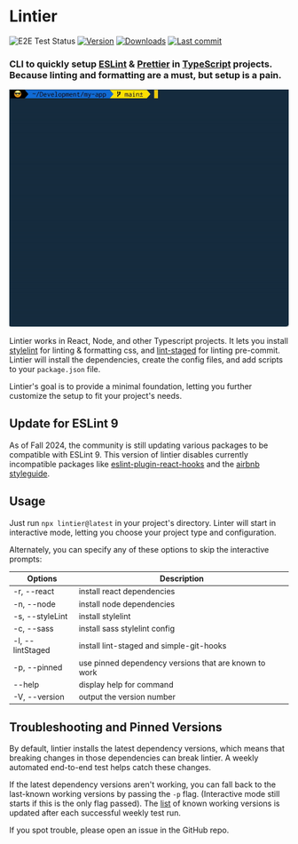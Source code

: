 # Lintier

![E2E Test Status](https://github.com/josh-stillman/lintier/actions/workflows/e2e.yml/badge.svg) [![Version](https://img.shields.io/npm/v/lintier.svg?style=flat-square)](https://www.npmjs.com/package/lintier?activeTab=versions) [![Downloads](https://img.shields.io/npm/dt/lintier.svg?style=flat-square)](https://www.npmjs.com/package/lintier) [![Last commit](https://img.shields.io/github/last-commit/josh-stillman/lintier.svg?style=flat-square)](https://github.com/josh-stillman/lintier/graphs/commit-activity)

### CLI to quickly setup [ESLint](https://eslint.org/) & [Prettier](https://prettier.io/) in [TypeScript](https://www.typescriptlang.org/) projects.  Because linting and formatting are a must, but setup is a pain.

![](https://github.com/josh-stillman/lintier/blob/main/lintier.gif?raw=true)

Lintier works in React, Node, and other Typescript projects. It lets you install [stylelint](https://stylelint.io/) for linting & formatting css, and [lint-staged](https://github.com/okonet/lint-staged#readme) for linting pre-commit. Lintier will install the dependencies, create the config files, and add scripts to your `package.json` file.

Lintier's goal is to provide a minimal foundation, letting you further customize the setup to fit your project's needs.

## Update for ESLint 9

As of Fall 2024, the community is still updating various packages to be compatible with ESLint 9. This version of lintier disables currently incompatible packages like [eslint-plugin-react-hooks](https://github.com/facebook/react/issues/28313) and the [airbnb styleguide](https://github.com/airbnb/javascript/issues/2961).

## Usage

Just run `npx lintier@latest` in your project's directory.  Linter will start in interactive mode, letting you choose your project type and configuration.

Alternately, you can specify any of these options to skip the interactive prompts:

  |Options                 |Description
  -------------------------|-------------------------
  |-r, --react             |install react dependencies
  |-n, --node              |install node dependencies
  |-s, --styleLint         |install stylelint
  |-c, --sass              |install sass stylelint config
  |-l, --lintStaged        |install lint-staged and simple-git-hooks
  |-p, --pinned            |use pinned dependency versions that are known to work
  |--help                  |display help for command
  |-V, --version           |output the version number


## Troubleshooting and Pinned Versions

By default, lintier installs the latest dependency versions, which means that breaking changes in those dependencies can break lintier.  A weekly automated end-to-end test helps catch these changes.

If the latest dependency versions aren't working, you can fall back to the last-known working versions by passing the `-p` flag.  (Interactive mode still starts if this is the only flag passed).  The [list](./src/installDependencies/pinnedVersions.json) of known working versions is updated after each successful weekly test run.

If you spot trouble, please open an issue in the GitHub repo.
